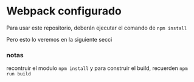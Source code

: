 # Webpack configurado

Para usar este repositorio, deberán ejecutar el comando de ```npm install```

Pero esto lo veremos en la siguiente secci
### notas
recontruir el modulo
```npm install```
y para construir el build, recuerden 
```npm run build```